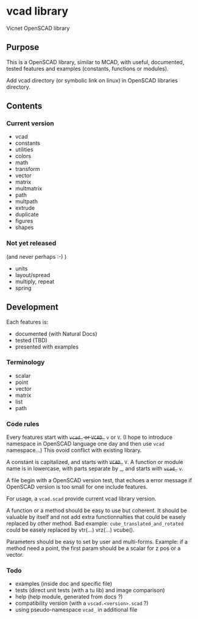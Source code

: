 vcad library
============

Vicnet OpenSCAD library

Purpose
-------

This is a OpenSCAD library, similar to MCAD, with useful, documented,
tested features and examples (constants, functions or modules).

Add vcad directory (or symbolic link on linux) in OpenSCAD libraries directory.

Contents
--------

### Current version

- vcad
- constants
- utilities
- colors
- math
- transform
- vector
- matrix
- multmatrix
- path
- multpath
- extrude
- duplicate
- figures
- shapes

### Not yet released
(and never perhaps :-) )

- units
- layout/spread
- multiply, repeat
- spring

Development
-----------

Each features is:
- documented (with Natural Docs)
- tested (TBD)
- presented with examples

### Terminology

- scalar
- point
- vector
- matrix
- list
- path

### Code rules

Every features start with ~~`vcad_` or `VCAD_`~~ `v` or `V`.
(I hope to introduce namespace in OpenSCAD language one day and then use `vcad` namespace...)
This ovoid conflict with existing library.

A constant is capitalized, and starts with ~~`VCAD_`~~ `V`.
A function or module name is in lowercase, with parts separate by _, and starts with ~~`vcad_`~~ `v`.

A file begin with a OpenSCAD version test, that echoes a error message
if OpenSCAD version is too small for one include features.

For usage, a `vcad.scad` provide current vcad library version.

A function or a method should be easy to use but coherent.
It should be valuable by itself and not add extra functionnalties
that could be easely replaced by other method.
Bad example: `cube_translated_and_rotated` could be easely replaced by vtr(...) vrz(...) vcube().

Parameters should be easy to set by user and multi-forms.
Example: if a method need a point, the first param should be a scalar for z pos or a vector.

### Todo

- examples (inside doc and specific file)
- tests (direct unit tests (with a tu lib) and image comparison)
- help (help module, generated from docs ?)
- compatibility version (with a `vscad.<version>.scad` ?)
- using pseudo-namespace `vcad_` in additional file
